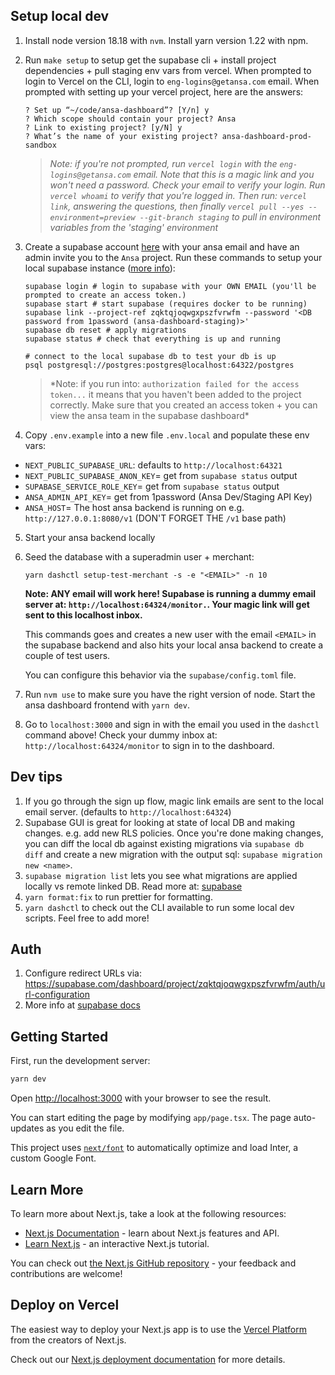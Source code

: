## Setup local dev

1.  Install node version 18.18 with `nvm`. Install yarn version 1.22 with npm.
2.  Run `make setup` to setup get the supabase cli + install project dependencies + pull staging env vars from vercel.
    When prompted to login to Vercel on the CLI, login to `eng-logins@getansa.com` email. When prompted with setting
    up your vercel project, here are the answers:

    ```
    ? Set up “~/code/ansa-dashboard”? [Y/n] y
    ? Which scope should contain your project? Ansa
    ? Link to existing project? [y/N] y
    ? What’s the name of your existing project? ansa-dashboard-prod-sandbox
    ```

    > _Note: if you're not prompted, run `vercel login` with the `eng-logins@getansa.com` email.
    > Note that this is a magic link and you won't need a password. Check your
    > email to verify your login. Run `vercel whoami` to verify that you're logged
    > in. Then run: `vercel link`, answering the questions, then finally
    > `vercel pull --yes --environment=preview --git-branch staging` to pull in environment
    > variables from the 'staging' environment_

3.  Create a supabase account [here](https://supabase.com) with your ansa email and have an admin invite you to the `Ansa` project.
    Run these commands to setup your local supabase instance ([more info](https://supabase.com/docs/guides/cli/getting-started)):

    ```
    supabase login # login to supabase with your OWN EMAIL (you'll be prompted to create an access token.)
    supabase start # start supabase (requires docker to be running)
    supabase link --project-ref zqktqjoqwgxpszfvrwfm --password '<DB password from 1password (ansa-dashboard-staging)>'
    supabase db reset # apply migrations
    supabase status # check that everything is up and running

    # connect to the local supabase db to test your db is up
    psql postgresql://postgres:postgres@localhost:64322/postgres
    ```

    > \*Note: if you run into: `authorization failed for the access token...` it means that you haven't been added to the project correctly. Make sure that you created an access token + you can view the ansa team in the supabase dashboard\*

4.  Copy `.env.example` into a new file `.env.local` and populate these env vars:

- `NEXT_PUBLIC_SUPABASE_URL`: defaults to `http://localhost:64321`
- `NEXT_PUBLIC_SUPABASE_ANON_KEY`= get from `supabase status` output
- `SUPABASE_SERVICE_ROLE_KEY`= get from `supabase status` output
- `ANSA_ADMIN_API_KEY`= get from 1password (Ansa Dev/Staging API Key)
- `ANSA_HOST`= The host ansa backend is running on e.g. `http://127.0.0.1:8080/v1` (DON'T FORGET THE `/v1` base path)

5. Start your ansa backend locally
6. Seed the database with a superadmin user + merchant:

   `yarn dashctl setup-test-merchant -s -e "<EMAIL>" -n 10`

   **Note: ANY email will work here! Supabase is running a dummy email server at: `http://localhost:64324/monitor.`. Your magic
   link will get sent to this localhost inbox.**

   This commands goes and creates a new user with the email `<EMAIL>` in the supabase backend and also hits your local ansa
   backend to create a couple of test users.

   You can configure this behavior via the `supabase/config.toml` file.

7. Run `nvm use` to make sure you have the right version of node.
   Start the ansa dashboard frontend with `yarn dev`.

8. Go to `localhost:3000` and sign in with the email you used in the `dashctl` command above! Check your dummy inbox at:
   `http://localhost:64324/monitor` to sign in to the dashboard.

## Dev tips

1. If you go through the sign up flow, magic link emails are sent to the local email server.
   (defaults to `http://localhost:64324`)
2. Supabase GUI is great for looking at state of local DB and making changes. e.g. add new RLS policies.
   Once you're done making changes, you can diff the local db against existing migrations via `supabase db diff`
   and create a new migration with the output sql: `supabase migration new <name>`.
3. `supabase migration list` lets you see what migrations are applied locally vs remote linked DB.
   Read more at: [supabase](https://supabase.com/docs/guides/cli/local-development)
4. `yarn format:fix` to run prettier for formatting.
5. `yarn dashctl` to check out the CLI available to run some local dev scripts. Feel free to add more!

## Auth

1. Configure redirect URLs via: https://supabase.com/dashboard/project/zqktqjoqwgxpszfvrwfm/auth/url-configuration
2. More info at [supabase docs](https://supabase.com/docs/guides/auth#redirect-urls-and-wildcards)

## Getting Started

First, run the development server:

```bash
yarn dev
```

Open [http://localhost:3000](http://localhost:3000) with your browser to see the result.

You can start editing the page by modifying `app/page.tsx`. The page auto-updates as you edit the file.

This project uses [`next/font`](https://nextjs.org/docs/basic-features/font-optimization) to automatically optimize and load Inter, a custom Google Font.

## Learn More

To learn more about Next.js, take a look at the following resources:

- [Next.js Documentation](https://nextjs.org/docs) - learn about Next.js features and API.
- [Learn Next.js](https://nextjs.org/learn) - an interactive Next.js tutorial.

You can check out [the Next.js GitHub repository](https://github.com/vercel/next.js/) - your feedback and contributions are welcome!

## Deploy on Vercel

The easiest way to deploy your Next.js app is to use the [Vercel Platform](https://vercel.com/new?utm_medium=default-template&filter=next.js&utm_source=create-next-app&utm_campaign=create-next-app-readme) from the creators of Next.js.

Check out our [Next.js deployment documentation](https://nextjs.org/docs/deployment) for more details.
